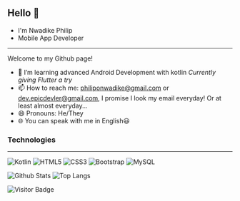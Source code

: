 ## Hello 👋
- I'm Nwadike Philip
- Mobile App Developer
---
Welcome to my Github page!
- 🌱 I’m learning advanced Android Development with kotlin *Currently giving Flutter a try*
- 📫 How to reach me: philiponwadike@gmail.com or dev.epicdevler@gmail.com, I promise I look my email everyday! Or at least almost everyday...
- 😄 Pronouns: He/They
- 🌐 You can speak with me in English😃

### Technologies
---
<!-- ![C#](https://img.shields.io/badge/-C%23-black?style=flat-square&logo=c-sharp) -->
<!-- ![Python](https://img.shields.io/badge/-Python-black?style=flat-square&logo=Python) -->
![Kotlin](https://img.shields.io/badge/-kotlin-E34A86?style=flat-square&logo=kotlin)
![HTML5](https://img.shields.io/badge/-HTML5-E34F26?style=flat-square&logo=html5&logoColor=white)
![CSS3](https://img.shields.io/badge/-CSS3-1572B6?style=flat-square&logo=css3)
![Bootstrap](https://img.shields.io/badge/-Bootstrap-563D7C?style=flat-square&logo=bootstrap)
![MySQL](https://img.shields.io/badge/-MySQL-black?style=flat-square&logo=mysql)


![Github Stats](https://github-readme-stats.vercel.app/api?username=epicdevler&count_private=true&show_icons=true&icon_color=eb8034&include_all_commits=true)
![Top Langs](https://github-readme-stats.vercel.app/api/top-langs/?username=epicdevler&hide=TeX&layout=compact)

![Visitor Badge](https://visitor-badge.laobi.icu/badge?page_id=epicdevler.epicdevler)


